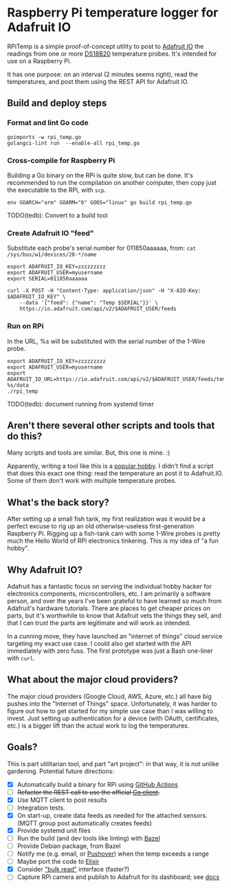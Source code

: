 # Raspberry Pi temperature logger for Adafruit IO

RPiTemp is a simple proof-of-concept utility to post to [Adafruit IO](https://adafruit.io)
the readings from one or more [DS18B20](https://www.adafruit.com/product/381) temperature probes.  It's intended for use on a Raspberry Pi.

It has one purpose: on an interval (2 minutes seems right), read the temperatures, and post them using the REST API for Adafruit IO.

## Build and deploy steps

### Format and lint Go code

```shell
goimports -w rpi_temp.go
golangci-lint run  --enable-all rpi_temp.go
```

### Cross-compile for Raspberry Pi

Building a Go binary on the RPi is quite slow, but can be done.  It's recommended
to run the compilation on another computer, then copy just the executable to the RPi, with `scp`.

```
env GOARCH="arm" GOARM="6" GOOS="linux" go build rpi_temp.go
```

TODO(tedb): Convert to a build tool

### Create Adafruit IO "feed"

Substitute each probe's serial number for 011850aaaaaa, from:
`cat /sys/bus/w1/devices/28-*/name`

```shell
export ADAFRUIT_IO_KEY=zzzzzzzzz
export ADAFRUIT_USER=myusername
export SERIAL=011850aaaaaa

curl -X POST -H "Content-Type: application/json" -H "X-AIO-Key: $ADAFRUIT_IO_KEY" \
    --data '{"feed": {"name": "Temp $SERIAL"}}' \
    https://io.adafruit.com/api/v2/$ADAFRUIT_USER/feeds
```

### Run on RPi

In the URL, %s will be substituted with the serial number of the 1-Wire probe.

```
export ADAFRUIT_IO_KEY=zzzzzzzzz
export ADAFRUIT_USER=myusername
export ADAFRUIT_IO_URL=https://io.adafruit.com/api/v2/$ADAFRUIT_USER/feeds/temp-%s/data
./rpi_temp
```

TODO(tedb): document running from systemd timer


## Aren't there several other scripts and tools that do this?

Many scripts and tools are similar.  But, this one is mine. :)

Apparently, writing a tool like this is a [popular hobby](https://github.com/search?q=raspberry+pi+DS18B20).  I didn't find a script that does this exact one thing: read the temperature an post it to Adafruit.IO.  Some of them don't work with multiple temperature probes.

## What's the back story?

After setting up a small fish tank, my first realization was it would
be a perfect excuse to rig up an old otherwise-useless first-generation Raspberry Pi.
Rigging up a fish-tank cam with some 1-Wire probes is pretty much the Hello World
of RPi electronics tinkering.  This is my idea of "a fun hobby".

## Why Adafruit IO?

Adafruit has a fantastic focus on serving the
individual hobby hacker for electronics components, microcontrollers, etc.
I am primarily a software person,
and over the years I've been grateful to have learned so much from Adafruit's hardware tutorials.
There are places to get cheaper prices on parts, but it's worthwhile
to know that Adafruit vets the things they sell, and that I can trust the
parts are legitimate and will work as intended.

In a cunning move, they have launched an "internet of things" cloud service
targeting my exact use case.  I could also get started with the API immediately
with zero fuss.  The first prototype was just a Bash one-liner with `curl`.

## What about the major cloud providers?

The major cloud providers (Google Cloud, AWS, Azure, etc.) all have big pushes into
the "Internet of Things" space.  Unfortunately, it was harder to figure out
how to get started for my simple use case than I was willing to invest.
Just setting up authentication for a device (with OAuth, certificates, etc.)
is a bigger lift than the actual work to log the temperatures.

## Goals?

This is part utilitarian tool, and part "art project": in that way, it is not unlike gardening.  Potential future directions:

- [x] Automatically build a binary for RPi using [GitHub Actions](https://github.com/features/actions)
- [ ] ~~Refactor the REST call to use the official [Go client](https://github.com/adafruit/io-client-go#usage).~~
- [x] Use MQTT client to post results
- [ ] Integration tests.
- [x] On start-up, create data feeds as needed for the attached sensors. (MQTT group post automatically creates feeds)
- [x] Provide systemd unit files
- [ ] Run the build (and dev tools like linting) with [Bazel](https://bazel.build/)
- [ ] Provide Debian package, from Bazel
- [ ] Notify me (e.g. email, or [Pushover](https://pushover.net/)) when the temp exceeds a range
- [ ] Maybe port the code to [Elixir](https://elixir-lang.org/)
- [x] Consider ["bulk read"](https://www.kernel.org/doc/html/latest/w1/slaves/w1_therm.html) interface (faster?)
- [ ] Capture RPi camera and publish to Adafruit for its dashboard; see [docs](https://io.adafruit.com/api/docs/cookbook.html#publishing-image-data)
